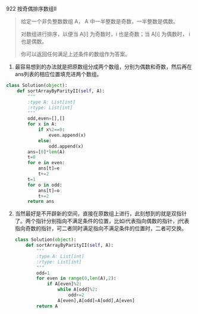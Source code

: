 922 按奇偶排序数组Ⅱ

> 给定一个非负整数数组 A， A 中一半整数是奇数，一半整数是偶数。
>
> 对数组进行排序，以便当 A[i] 为奇数时，i 也是奇数；当 A[i] 为偶数时， i 也是偶数。
>
> 你可以返回任何满足上述条件的数组作为答案。
>

1. 最容易想到的办法就是把原数组分成两个数组，分别为偶数和奇数，然后再在ans列表的相应位置填充进两个数组。

```python
class Solution(object):
    def sortArrayByParityII(self, A):
        """
        :type A: List[int]
        :rtype: List[int]
        """
        odd,even=[],[]
        for x in A:
            if x%2==0:
                even.append(x)
            else:
                odd.append(x)
        ans=[0]*len(A)
        t=0
        for e in even:
            ans[t]=e
            t+=2
        t=1
        for o in odd:
            ans[t]=o
            t+=2
        return ans
```

2. 当然最好是不开辟新的空间，直接在原数组上进行，此刻想到的就是双指针了。两个指针分别指向不满足条件的位置，比如i代表指向偶数的指针，j代表指向奇数的指针，可二者同时满足指向不满足条件的位置时，二者可交换。

   ```python
   class Solution(object):
       def sortArrayByParityII(self, A):
           """
           :type A: List[int]
           :rtype: List[int]
           """
           odd=1
           for even in range(0,len(A),2):
               if A[even]%2:
                   while A[odd]%2:
                       odd+=2
                   A[even],A[odd]=A[odd],A[even]
           return A
   ```

   